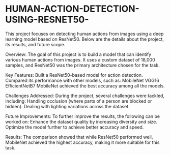# HUMAN-ACTION-DETECTION-USING-RESNET50-
This project focuses on detecting human actions from images using a deep learning model based on ResNet50. Below are the details about the project, its results, and future scope.

Overview:
The goal of this project is to build a model that can identify various human actions from images. It uses a custom dataset of 18,000 samples, and ResNet50 was the primary architecture chosen for the task.

Key Features:
Built a ResNet50-based model for action detection.
Compared its performance with other models, such as:
MobileNet
VGG16
EfficientNetB7
MobileNet achieved the best accuracy among all the models.

Challenges Addressed:
During the project, several challenges were tackled, including:
Handling occlusion (where parts of a person are blocked or hidden).
Dealing with lighting variations across the dataset.

Future Improvements:
To further improve the results, the following can be worked on:
Enhance the dataset quality by increasing diversity and size.
Optimize the model further to achieve better accuracy and speed.

Results:
The comparison showed that while ResNet50 performed well, MobileNet achieved the highest accuracy, making it more suitable for this task.
